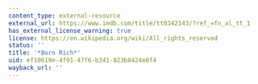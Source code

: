 ```yaml
---
content_type: external-resource
external_url: https://www.imdb.com/title/tt0342143/?ref_=fn_al_tt_1
has_external_license_warning: true
license: https://en.wikipedia.org/wiki/All_rights_reserved
status: ''
title: '*Born Rich*'
uid: ef10619e-4f91-47f6-b341-823b8424e8f4
wayback_url: ''
---
```

